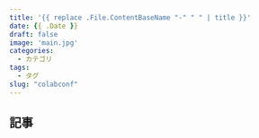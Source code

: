 ```yaml
---
title: '{{ replace .File.ContentBaseName "-" " " | title }}'
date: {{ .Date }}
draft: false
image: 'main.jpg'
categories:
  - カテゴリ
tags:
  - タグ
slug: "colabconf"
---
```


## 記事
